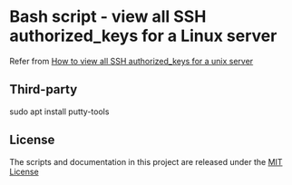 # Bash script - view all SSH authorized_keys for a Linux server

Refer from [How to view all SSH authorized_keys for a unix server](https://security.stackexchange.com/questions/86256/how-to-view-all-ssh-authorized-keys-for-a-unix-server)

## Third-party
sudo apt install putty-tools

## License
The scripts and documentation in this project are released under the [MIT License](LICENSE)
